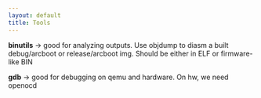 ```yaml
---
layout: default
title: Tools
---
```


**binutils** -> good for analyzing outputs. Use objdump to diasm a built debug/arcboot or release/arcboot img. Should be either in ELF or firmware-like BIN

**gdb** -> good for debugging on qemu and hardware. On hw, we need openocd
